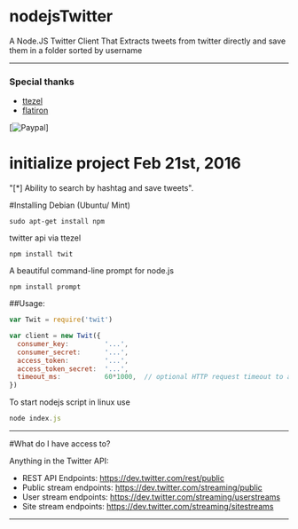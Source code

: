 # nodejsTwitter
A Node.JS Twitter Client That Extracts tweets from twitter directly and save them in a folder sorted by username

-----------


### Special thanks

- [ttezel](https://github.com/ttezel/twit)
- [flatiron](https://github.com/flatiron/prompt)

[![Paypal](https://www.paypal.com/cgi-bin/webscr?cmd=_s-xclick&hosted_button_id=Z85ZKD48KWYU6#m)]
  
# initialize project Feb 21st, 2016

"[*] Ability to search by hashtag and save tweets".

#Installing
Debian (Ubuntu/ Mint)
```
sudo apt-get install npm
```

twitter api via ttezel
```
npm install twit
```
A beautiful command-line prompt for node.js
```
npm install prompt
```

##Usage:

```javascript
var Twit = require('twit')

var client = new Twit({
  consumer_key:         '...',
  consumer_secret:      '...',
  access_token:         '...',
  access_token_secret:  '...',
  timeout_ms:           60*1000,  // optional HTTP request timeout to apply to all requests.
})

```

To start nodejs script in linux use
```javascript
node index.js
```

-------

#What do I have access to?

Anything in the Twitter API:

* REST API Endpoints:       https://dev.twitter.com/rest/public
* Public stream endpoints:  https://dev.twitter.com/streaming/public
* User stream endpoints:    https://dev.twitter.com/streaming/userstreams
* Site stream endpoints:    https://dev.twitter.com/streaming/sitestreams

-------
